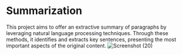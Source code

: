 # Summarization
This project aims to offer an extractive summary of paragraphs by leveraging natural language processing techniques. Through these methods, it identifies and extracts key sentences, presenting the most important aspects of the original content.
![Screenshot (20)](https://github.com/Attiqakaleem0/Summarization/assets/44442189/630274c7-3902-44c8-8ac2-03b3f09c2477)
